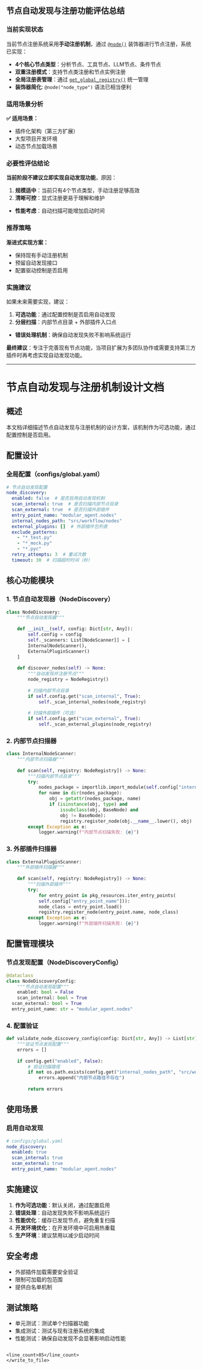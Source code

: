 
## 节点自动发现与注册功能评估总结

### 当前实现状态
当前节点注册系统采用**手动注册机制**，通过 [`@node()`](src/workflow/registry.py:258) 装饰器进行节点注册，系统已实现：

- **4个核心节点类型**：分析节点、工具节点、LLM节点、条件节点
- **双重注册模式**：支持节点类注册和节点实例注册
- **全局注册表管理**：通过 [`get_global_registry()`](src/workflow/registry.py:215) 统一管理
- **装饰器简化**: `@node("node_type")` 语法已相当便利

### 适用场景分析
**✅ 适用场景：**
- 插件化架构（第三方扩展）
- 大型项目开发环境
- 动态节点加载场景

### 必要性评估结论
**当前阶段不建议立即实现自动发现功能**，原因：

1. **规模适中**：当前只有4个节点类型，手动注册足够高效
2. **清晰可控**：显式注册更易于理解和维护
- **性能考虑**：自动扫描可能增加启动时间

### 推荐策略
**渐进式实现方案：**
- 保持现有手动注册机制
- 预留自动发现接口
- 配置驱动控制是否启用

### 实施建议
如果未来需要实现，建议：
1. **可选功能**：通过配置控制是否启用自动发现
2. **分层扫描**：内部节点目录 + 外部插件入口点
- **错误处理机制**：确保自动发现失败不影响系统运行

**最终建议**：专注于完善现有节点功能，当项目扩展为多团队协作或需要支持第三方插件时再考虑实现自动发现功能。

---

# 节点自动发现与注册机制设计文档

## 概述

本文档详细描述节点自动发现与注册机制的设计方案，该机制作为可选功能，通过配置控制是否启用。

## 配置设计

### 全局配置（configs/global.yaml）

```yaml
# 节点自动发现配置
node_discovery:
  enabled: false  # 是否启用自动发现机制
  scan_internal: true  # 是否扫描内部节点目录
  scan_external: true  # 是否扫描外部插件
  entry_point_name: "modular_agent.nodes"
  internal_nodes_path: "src/workflow/nodes"
  external_plugins: []  # 外部插件包列表
  exclude_patterns:
    - "*_test.py"
    - "*_mock.py"
    - "*.pyc"
  retry_attempts: 3  # 重试次数
  timeout: 30  # 扫描超时时间（秒）
```

## 核心功能模块

### 1. 节点自动发现器（NodeDiscovery）

```python
class NodeDiscovery:
    """节点自动发现器"""
    
    def __init__(self, config: Dict[str, Any]):
        self.config = config
        self._scanners: List[NodeScanner]] = [
        InternalNodeScanner(),
        ExternalPluginScanner()
    ]
    
    def discover_nodes(self) -> None:
        """自动发现并注册节点"""
        node_registry = NodeRegistry()
        
        # 扫描内部节点目录
        if self.config.get("scan_internal", True):
            self._scan_internal_nodes(node_registry)
            
        # 扫描外部插件（可选）
        if self.config.get("scan_external", True):
            self._scan_external_plugins(node_registry)
```

### 2. 内部节点扫描器

```python
class InternalNodeScanner:
    """内部节点扫描器"""
    
    def scan(self, registry: NodeRegistry]) -> None:
        """扫描内部节点目录"""
        try:
            nodes_package = importlib.import_module(self.config["internal_nodes_path"])
            for name in dir(nodes_package):
                obj = getattr(nodes_package, name)
                if (isinstance(obj, type) and 
                    issubclass(obj, BaseNode) and 
                    obj != BaseNode):
                    registry.register_node(obj.__name__.lower(), obj)
        except Exception as e:
            logger.warning(f"内部节点扫描失败: {e}")
```

### 3. 外部插件扫描器

```python
class ExternalPluginScanner:
    """外部插件扫描器"""
    
    def scan(self, registry: NodeRegistry]) -> None:
        """扫描外部插件"""
        try:
            for entry_point in pkg_resources.iter_entry_points(
            self.config["entry_point_name"])):
            node_class = entry_point.load()
            registry.register_node(entry_point.name, node_class)
        except Exception as e:
            logger.warning(f"外部插件扫描失败: {e}")
```

## 配置管理模块

### 节点发现配置（NodeDiscoveryConfig）

```python
@dataclass
class NodeDiscoveryConfig:
    """节点自动发现配置"""
    enabled: bool = False
    scan_internal: bool = True
  scan_external: bool = True
  entry_point_name: str = "modular_agent.nodes"
```

### 4. 配置验证

```python
def validate_node_discovery_config(config: Dict[str, Any]) -> List[str]:
    """验证节点发现配置"""
    errors = []
    
    if config.get("enabled", False):
        # 验证扫描路径
        if not os.path.exists(config.get("internal_nodes_path", "src/workflow/nodes")):
            errors.append("内部节点路径不存在")
            
        return errors
```

## 使用场景

### 启用自动发现

```yaml
# configs/global.yaml
node_discovery:
  enabled: true
  scan_internal: true
  scan_external: true
  entry_point_name: "modular_agent.nodes"
```

## 实施建议

1. **作为可选功能**：默认关闭，通过配置启用
2. **错误处理**：自动发现失败不影响系统运行
3. **性能优化**：缓存已发现节点，避免重复扫描
4. **开发环境优化**：在开发环境中可启用热重载
5. **生产环境**：建议禁用以减少启动时间

## 安全考虑

- 外部插件加载需要安全验证
- 限制可加载的包范围
- 提供白名单机制

## 测试策略

- 单元测试：测试单个扫描器功能
- 集成测试：测试与现有注册系统的集成
- 性能测试：确保自动发现不会显著影响启动性能
```

<line_count>85</line_count>
</write_to_file>
